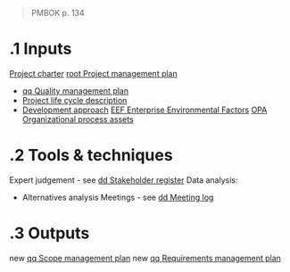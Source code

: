 >PMBOK p. 134
# .1 Inputs
[Project charter](../Project%20charter.md)
[root Project management plan](../Project%20Management%20Plans/root%20Project%20management%20plan.md)
* [qq Quality management plan](../Project%20Management%20Plans/qq%20Quality%20management%20plan.md)
* [Project life cycle description](../Project%20Management%20Plans/Additional%20components/Project%20life%20cycle%20description.md)
* [Development approach](../Project%20Management%20Plans/Additional%20components/Development%20approach.md)
[EEF Enterprise Environmental Factors](../EEF%20Enterprise%20Environmental%20Factors.md)
[OPA Organizational process assets](../OPA%20Organizational%20process%20assets.md)

# .2 Tools & techniques
Expert judgement - see [dd Stakeholder register](../Project%20Documents/dd%20Stakeholder%20register.md)
Data analysis:
* Alternatives analysis
Meetings - see [dd Meeting log](../Project%20Documents/dd%20Meeting%20log.md)

# .3 Outputs
new [qq Scope management plan](../Project%20Management%20Plans/qq%20Scope%20management%20plan.md)
new [qq Requirements management plan](../Project%20Management%20Plans/qq%20Requirements%20management%20plan.md)
